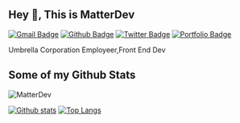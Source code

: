 ## Hey 👋, This is MatterDev
[![Gmail Badge](https://img.shields.io/badge/-miraclexdr@Gmail.com-c14438?style=flat&logo=Gmail&logoColor=white&link=mailto:miraclexdr@Gmail.com)](mailto:miraclexdr@Gmail.com) [![Github Badge](https://img.shields.io/badge/-MatterDev-grey?style=flat&logo=github&logoColor=white&link=https://github.com/MatterDev/)](https://www.github.com/MatterDev/) [![Twitter Badge](https://img.shields.io/badge/-MatterDev-00acee?style=flat&logo=twitter&logoColor=white&link=https://twitter.com/MatterDev/)](https://www.twitter.com/MatterDev/) [![Portfolio Badge](https://img.shields.io/badge/portfolio-web-blue?style=flat&link=https://matterdev.github.io/VenomCheat/#/)](https://matterdev.github.io/VenomCheat/#/) <p align='left'>Umbrella Corporation Employeer,Front End Dev</p>
## Some of my Github Stats
<p align=left> <img src=https://komarev.com/ghpvc/?username=MatterDev alt=MatterDev /> </p>

[![Github stats](https://github-readme-stats.vercel.app/api?username=MatterDev&show_icons=true&include_all_commits=true&theme=dark)](https://github.com/MatterDev/github-readme-stats)
[![Top Langs](https://github-readme-stats.vercel.app/api/top-langs/?username=MatterDev&layout=compact&theme=dark)](https://github.com/MatterDev/github-readme-stats)

